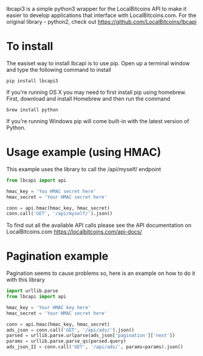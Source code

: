 lbcapi3 is a simple python3 wrapper for the LocalBitcoins API to make it easier to develop applications that interface with LocalBitcoins.com.
For the original library - python2, check out https://github.com/LocalBitcoins/lbcapi

To install
==========
The easiset way to install lbcapi is to use pip. Open up a terminal window and type the following command to install

    pip install lbcapi3

If you're running OS X you may need to first install pip using homebrew. First, download and install Homebrew and then run the command

    brew install python

If you're running Windows pip will come built-in with the latest version of Python.

Usage example (using HMAC)
============
This example uses the library to call the /api/myself/ endpoint

```python
from lbcapi import api

hmac_key = 'You HMAC secret here'
hmac_secret = 'Your HMAC secret here'

conn = api.hmac(hmac_key, hmac_secret)
conn.call('GET', '/api/myself/').json()
```

To find out all the available API calls please see the API documentation on LocalBitcoins.com
https://localbitcoins.com/api-docs/

Pagination example
============
Pagination seems to cause problems so, here is an example on how to do it with this library
```python 
import urllib.parse
from lbcapi import api

hmac_key = 'Your HMAC key here'
hmac_secret = 'Your HMAC secret here'

conn = api.hmac(hmac_key, hmac_secret)
ads_json = conn.call('GET', '/api/ads/').json()
parsed = urllib.parse.urlparse(ads_json['pagination']['next'])
params = urllib.parse.parse_qs(parsed.query)
ads_json_II = conn.call('GET', '/api/ads/', params=params).json()

```


